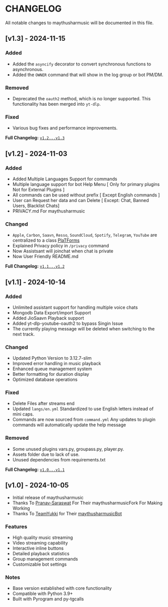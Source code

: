 # CHANGELOG

All notable changes to maythusharmusic will be documented in this file.


## [v1.3] - 2024-11-15

### Added
- Added the `asyncify` decorator to convert synchronous functions to asynchronous.
- Added the `OWNER` command that will show in the log group or bot PM/DM.

### Removed
- Deprecated the `oauth2` method, which is no longer supported. This functionality has been merged into `yt-dlp`.

### Fixed
- Various bug fixes and performance improvements.

**Full Changelog:** [`v1.2...v1.3`](https://github.com/TheTeamVivek/maythusharmusic/compare/v1.2...v1.3)

## [v1.2] - 2024-11-03

### Added
- Added Multiple Languages Support for commands
- Multiple language support for bot Help Menu [ Only for primary plugins Not for External Plugins ]
- All commands can be used without prefix [ Except English commands ]
- User can Request her data and can Delete [ Except: Chat, Banned Users, Blacklist Chats]
- PRIVACY.md For maythusharmusic
### Changed
- `Apple`, `Carbon`, `Saavn`, `Resso`, `SoundCloud`, `Spotify`, `Telegram`, `YouTube` are centralized to a class [PlaTForms](https://github.com/TheTeamVivek/maythusharmusic/blob/master/maythusharmusic%2Fplatforms%2F__init__.py)
- Explained Privacy policy in `/privacy` command
- Now Assistsant will joinchat when chat is private
- Now User Friendly README.md

**Full Changelog:** [`v1.1...v1.2`](https://github.com/TheTeamVivek/maythusharmusic/compare/v1.1...v1.2)

## [v1.1] - 2024-10-14

### Added
- Unlimited assistant support for handling multiple voice chats
- Mongodb Data Export/import Support 
- Added JioSaavn Playback support 
- Added yt-dlp-youtube-oauth2 to bypass Singin Issue
- The currently playing message will be deleted when switching to the next track.

### Changed
- Updated Python Version to 3.12.7-slim
- Improved error handling in music playback
- Enhanced queue management system
- Better formatting for duration display
- Optimized database operations

### Fixed
- Delete Files after streams end
- Updated `langs/en.yml` Standardized to use English letters instead of mini caps.
- Commands are now sourced from `command.yml` Any updates to plugin commands will automatically update the help message

### Removed

- Some unused plugins vars.py, groupass.py, player.py.
-  Assets folder due to lack of use.
- Unused dependencies from requirements.txt

**Full Changelog:** [`v1.0...v1.1`](https://github.com/TheTeamVivek/maythusharmusic/compare/v1.0...v1.1)

## [v1.0] - 2024-10-05


- Initial release of maythusharmusic
- Thanks To [Pranav-Saraswat](https://github.com/Pranav-Saraswat) For Their maythusharmusicFork For Making Working 
- Thanks To [TeamYukki](https://github.com/TeamYukki/) for Their [maythusharmusicBot](https://github.com/maythushar-music/maythusharmusicBot)

### Features
- High quality music streaming
- Video streaming capability
- Interactive inline buttons
- Detailed playback statistics
- Group management commands
- Customizable bot settings

### Notes
- Base version established with core functionality
- Compatible with Python 3.9+
- Built with Pyrogram and py-tgcalls